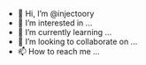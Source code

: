 - 👋 Hi, I’m @injectoory
- 👀 I’m interested in ...
- 🌱 I’m currently learning ...
- 💞️ I’m looking to collaborate on ...
- 📫 How to reach me ...

<!---
injectoory/injectoory is a ✨ special ✨ repository because its `README.md` (this file) appears on your GitHub profile.
You can click the Preview link to take a look at your changes.
--->
